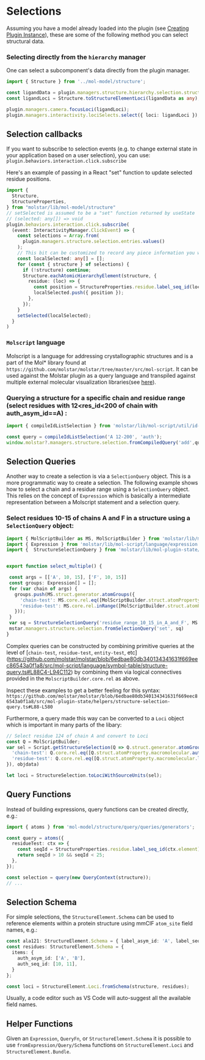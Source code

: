 # Selections


Assuming you have a model already loaded into the plugin (see [Creating Plugin Instance](./instance.md)), these are some of the following method you can select structural data.

### Selecting directly from the `hierarchy` manager

One can select a subcomponent's data directly from the plugin manager.

```typescript 
import { Structure } from '../mol-model/structure';

const ligandData = plugin.managers.structure.hierarchy.selection.structures[0]?.components[0]?.cell.obj?.data;
const ligandLoci = Structure.toStructureElementLoci(ligandData as any);

plugin.managers.camera.focusLoci(ligandLoci);
plugin.managers.interactivity.lociSelects.select({ loci: ligandLoci });
```

## Selection callbacks
If you want to subscribe to selection events (e.g. to change external state in your application based on a user selection), you can use: `plugin.behaviors.interaction.click.subscribe`

Here's an example of passing in a React "set" function to update selected residue positions.
```typescript
import {
  Structure,
  StructureProperties,
} from "molstar/lib/mol-model/structure"
// setSelected is assumed to be a "set" function returned by useState
// (selected: any[]) => void
plugin.behaviors.interaction.click.subscribe(
  (event: InteractivityManager.ClickEvent) => {
    const selections = Array.from(
      plugin.managers.structure.selection.entries.values()
    );
    // This bit can be customized to record any piece information you want
    const localSelected: any[] = [];
    for (const { structure } of selections) {
      if (!structure) continue;
      Structure.eachAtomicHierarchyElement(structure, {
        residue: (loc) => {
          const position = StructureProperties.residue.label_seq_id(loc);
          localSelected.push({ position });
        },
      });
    }
    setSelected(localSelected);
  }
)
```

### `Molscript` language

Molscript is a language for addressing crystallographic structures and is a part of the Mol* library found at `https://github.com/molstar/molstar/tree/master/src/mol-script`. It can be used against the Molstar plugin as a query language and transpiled against multiple external molecular visualization libraries(see [here](https://github.com/molstar/molstar/tree/master/src/mol-script/transpilers)).

### Querying a structure for a specific chain and residue range (select residues with 12<res_id<200 of chain with auth_asym_id==A) :

```typescript
import { compileIdListSelection } from 'molstar/lib/mol-script/util/id-list'

const query = compileIdListSelection('A 12-200', 'auth');
window.molstar?.managers.structure.selection.fromCompiledQuery('add',query);
```

## Selection Queries

Another way to create a selection is via a `SelectionQuery` object. This is a more programmatic way to create a selection. The following example shows how to select a chain and a residue range using a `SelectionQuery` object.
This relies on the concept of `Expression` which is basically a intermediate representation between a Molscript statement and a selection query. 
 
### Select residues 10-15 of chains A and F in a structure using a `SelectionQuery` object:

```typescript
import { MolScriptBuilder as MS, MolScriptBuilder } from 'molstar/lib/mol-script/language/builder';
import { Expression } from 'molstar/lib/mol-script/language/expression';
import {  StructureSelectionQuery } from 'molstar/lib/mol-plugin-state/helpers/structure-selection-query'


export function select_multiple() {

 const args = [['A', 10, 15], ['F', 10, 15]]
 const groups: Expression[] = [];
 for (var chain of args) {
   groups.push(MS.struct.generator.atomGroups({
     'chain-test': MS.core.rel.eq([MolScriptBuilder.struct.atomProperty.macromolecular.auth_asym_id(), chain[0]]),
     'residue-test': MS.core.rel.inRange([MolScriptBuilder.struct.atomProperty.macromolecular.label_seq_id(), chain[1], chain[2]])
   }));
 }
 var sq = StructureSelectionQuery('residue_range_10_15_in_A_and_F', MS.struct.combinator.merge(groups))
 mstar.managers.structure.selection.fromSelectionQuery('set', sq)
}
```

Complex queries can be constructed by combining primitive queries at the level of [`chain-test`, `residue-test`, `entity-test`, etc] (https://github.com/molstar/molstar/blob/6edbae80db340134341631f669eec86543a0f1a8/src/mol-script/language/symbol-table/structure-query.ts#L88C4-L94C112) by combining them via logical connectives provided in the `MolscriptBuilder.core.rel` as above.

Inspect these examples to get a better feeling for this syntax: `https://github.com/molstar/molstar/blob/6edbae80db340134341631f669eec86543a0f1a8/src/mol-plugin-state/helpers/structure-selection-query.ts#L88-L580`


Furthermore, a query made this way can be converted to a `Loci` object which is important in many parts of the libary:
```typescript
// Select residue 124 of chain A and convert to Loci
const Q = MolScriptBuilder;
var sel = Script.getStructureSelection(Q => Q.struct.generator.atomGroups({
  'chain-test': Q.core.rel.eq([Q.struct.atomProperty.macromolecular.auth_asym_id(), A]),
  'residue-test': Q.core.rel.eq([Q.struct.atomProperty.macromolecular.label_seq_id(), 124]),
}), objdata)

let loci = StructureSelection.toLociWithSourceUnits(sel);
```

## Query Functions

Instead of building expressions, query functions can be created directly, e.g.:

```ts
import { atoms } from 'mol-model/structure/query/queries/generators';

const query = atoms({
  residueTest: ctx => {
    const seqId = StructureProperties.residue.label_seq_id(ctx.element);
    return seqId > 10 && seqId < 25;
  },
});

const selection = query(new QueryContext(structure));
// ...
```

## Selection Schema

For simple selections, the `StructureElement.Schema` can be used to reference elements within a protein structure using mmCIF `atom_site` field names, e.g.:

```ts
const ala121: StructureElement.Schema = { label_asym_id: 'A', label_seq_id: 121 };
const residues: StructureElement.Schema = { 
  items: {
    auth_asym_id: ['A', 'B'],
    auth_seq_id: [10, 11],
  }
};

const loci = StructureElement.Loci.fromSchema(structure, residues);
```

Usually, a code editor such as VS Code will auto-suggest all the available field names.

## Helper Functions

Given an `Expression`, `QueryFn`, or `StructureElement.Schema` it is possible to use `fromExpression/Query/Schema` functions on `StructureElement.Loci` and `StructureElement.Bundle`.
